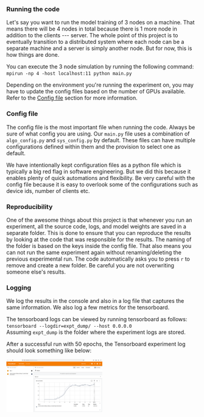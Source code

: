 ### Running the code
Let's say you want to run the model training of 3 nodes on a machine. That means there will be 4 nodes in total because there is 1 more node in addition to the clients --- server.
The whole point of this project is to eventually transition to a distributed system where each node can be a separate machine and a server is simply another node. But for now, this is how things are done.

You can execute the 3 node simulation by running the following command:<br>
`mpirun -np 4 -host localhost:11 python main.py`

Depending on the environment you're running the experiment on, you may have to update the config files based on the number of GPUs available. Refer to the [Config file](#config-file) section for more information.


### Config file
The config file is the most important file when running the code. Always be sure of what config you are using. Our `main.py` file uses a combination of `algo_config.py` and `sys_config.py` by default. These files can have multiple configurations defined within them and the provision to select one as default. 

We have intentionally kept configuration files as a python file which is typically a big red flag in software engineering. But we did this because it enables plenty of quick automations and flexibility. Be very careful with the config file because it is easy to overlook some of the configurations such as device ids, number of clients etc.

### Reproducibility
One of the awesome things about this project is that whenever you run an experiment, all the source code, logs, and model weights are saved in a separate folder. This is done to ensure that you can reproduce the results by looking at the code that was responsible for the results. The naming of the folder is based on the keys inside the config file. That also means you can not run the same experiment again without renaming/deleting the previous experimental run. The code automatically asks you to press `r` to remove and create a new folder. Be careful you are not overwriting someone else's results.

### Logging
We log the results in the console and also in a log file that captures the same information. We also log a few metrics for the tensorboard. 

The tensorboard logs can be viewed by running tensorboard as follows:<br>
`tensorboard --logdir=expt_dump/ --host 0.0.0.0`<br>
Assuming `expt_dump` is the folder where the experiment logs are stored.

After a successful run with 50 epochs, the Tensorboard experiment log should look something like below:

<img src="../resources/images/TensorboardSample.png" width=50% height=50%>
